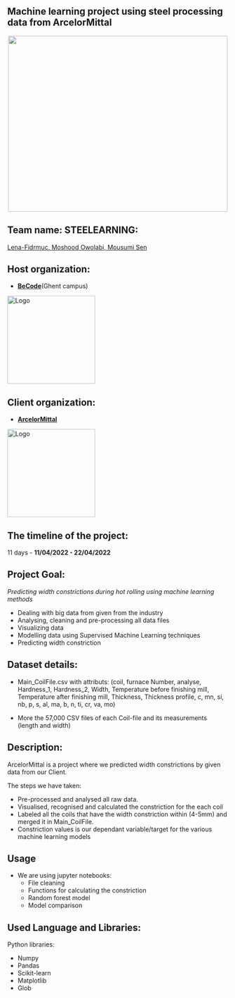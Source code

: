 <h2> <align="center">Machine learning project using steel processing data from ArcelorMittal</h1>
<p align="center"><img src="https://corporate-media.arcelormittal.com/cache/8/e/e/3/7/e/8ee37ed098f6e8fac8b901eb6c64aa54b4ad4e21.jpg" width="500" height="400"></p>


## Team name: STEELEARNING: 
<a href="https://github.com/Len-Fid">Lena-Fidrmuc, 
<a href="https://github.com/Moshood Owolabi">Moshood Owolabi,
<a href="https://https://github.com/MousumiAria"> Mousumi Sen</a>

## Host organization:
* <a href="https://github.com/becodeorg"><strong>BeCode</strong></a>(Ghent campus)
<img src="https://becode.org/app/uploads/2021/06/logo-becode.png" alt="Logo" width="200" height="200">
  
## Client organization:
* <a href="https://www.linkedin.com/company/arcelormittal-belgium/?originalSubdomain=be"><strong>ArcelorMittal</strong></a>
<img src="https://upload.wikimedia.org/wikipedia/commons/c/cd/Arcelormittal-logo.svg" alt="Logo" width="200" height="200">


## The timeline of the project:
11 days - **11/04/2022 - 22/04/2022**

## Project Goal: 
*Predicting width constrictions during hot rolling using machine learning methods*

* Dealing with big data from given from the industry
* Analysing, cleaning and pre-processing all data files
* Visualizing data
* Modelling data using Supervised Machine Learning techniques
* Predicting width constriction

## Dataset details:
* Main_CoilFile.csv with attributs:
    (coil,	furnace Number,	analyse,	Hardness_1,	Hardness_2,	Width,	Temperature before finishing mill,	Temperature after finishing mill,	Thickness,	Thickness profile,	c,	mn,	si,	nb,	p,	s,	al,	ma,	b,	n,	ti,	cr,	va,	mo)

* More the 57,000 CSV files of each Coil-file and its measurements (length and width)

## Description:
ArcelorMittal is a project where we predicted width constrictions by given data from our Client.

The steps we have taken:
* Pre-processed and analysed all raw data.
* Visualised, recognised  and calculated the constriction for the each coil 
* Labeled all the coils that have the width constriction within (4-5mm) and merged it in Main_CoilFile.
* Constriction values is our dependant variable/target for the various machine learning models 
  
## Usage 
- We are using jupyter notebooks:
  * File cleaning
  * Functions for calculating the constriction
  * Random forest model 
  * Model comparison 

## Used Language and Libraries:
Python libraries:
* Numpy
* Pandas 
* Scikit-learn
* Matplotlib
* Glob

